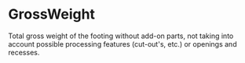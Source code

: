 GrossWeight
===========

Total gross weight of the footing without add-on parts, not taking into account possible processing features (cut-out's, etc.) or openings and recesses.
